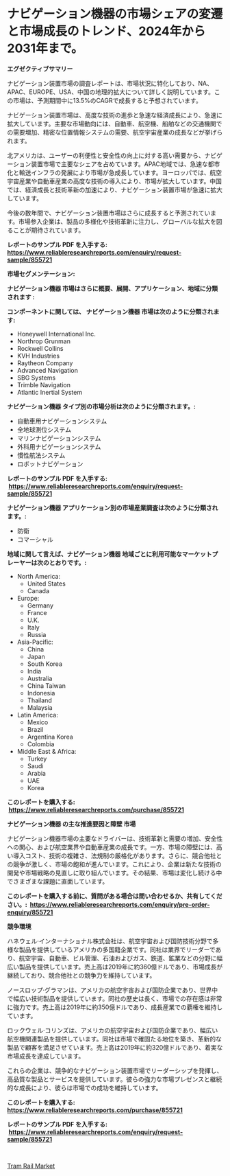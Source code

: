 <p><h1>ナビゲーション機器の市場シェアの変遷と市場成長のトレンド、2024年から2031年まで。</h1></p><p><strong>エグゼクティブサマリー</strong></p>
<p><p>ナビゲーション装置市場の調査レポートは、市場状況に特化しており、NA、APAC、EUROPE、USA、中国の地理的拡大について詳しく説明しています。この市場は、予測期間中に13.5%のCAGRで成長すると予想されています。</p><p>ナビゲーション装置市場は、高度な技術の進歩と急速な経済成長により、急速に拡大しています。主要な市場動向には、自動車、航空機、船舶などの交通機関での需要増加、精密な位置情報システムの需要、航空宇宙産業の成長などが挙げられます。</p><p>北アメリカは、ユーザーの利便性と安全性の向上に対する高い需要から、ナビゲーション装置市場で主要なシェアを占めています。APAC地域では、急速な都市化と輸送インフラの発展により市場が急成長しています。ヨーロッパでは、航空宇宙産業や自動車産業の高度な技術の導入により、市場が拡大しています。中国では、経済成長と技術革新の加速により、ナビゲーション装置市場が急速に拡大しています。</p><p>今後の数年間で、ナビゲーション装置市場はさらに成長すると予測されています。市場参入企業は、製品の多様化や技術革新に注力し、グローバルな拡大を図ることが期待されています。</p></p>
<p><strong>レポートのサンプル PDF を入手する: <a href="https://www.reliableresearchreports.com/enquiry/request-sample/855721">https://www.reliableresearchreports.com/enquiry/request-sample/855721</a></strong></p>
<p><strong>市場セグメンテーション:</strong></p>
<p><strong> ナビゲーション機器 市場はさらに概要、展開、アプリケーション、地域に分類されます :</strong></p>
<p><strong>コンポーネントに関しては、 ナビゲーション機器 市場は次のように分類されます: &nbsp;</strong></p>
<p><ul><li>Honeywell International Inc.</li><li>Northrop Grunman</li><li>Rockwell Collins</li><li>KVH Industries</li><li>Raytheon Company</li><li>Advanced Navigation</li><li>SBG Systems</li><li>Trimble Navigation</li><li>Atlantic Inertial System</li></ul></p>
<p><strong> ナビゲーション機器 タイプ別の市場分析は次のように分類されます。:</strong></p>
<p><ul><li>自動車用ナビゲーションシステム</li><li>全地球測位システム</li><li>マリンナビゲーションシステム</li><li>外科用ナビゲーションシステム</li><li>慣性航法システム</li><li>ロボットナビゲーション</li></ul></p>
<p><strong>レポートのサンプル PDF を入手する: &nbsp;<a href="https://www.reliableresearchreports.com/enquiry/request-sample/855721">https://www.reliableresearchreports.com/enquiry/request-sample/855721</a></strong></p>
<p><strong> ナビゲーション機器 アプリケーション別の市場産業調査は次のように分類されます。:</strong></p>
<p><ul><li>防衛</li><li>コマーシャル</li></ul></p>
<p><strong>地域に関して言えば、ナビゲーション機器 地域ごとに利用可能なマーケットプレーヤーは次のとおりです。:</strong></p>
<p><ul>
    <li>
        North America:
        <ul>
            <li>United States</li>
            <li>Canada</li>
        </ul>
    </li>
    <li>
        Europe:
        <ul>
            <li>Germany</li>
            <li>France</li>
            <li>U.K.</li>
            <li>Italy</li>
            <li>Russia</li>
        </ul>
    </li>
    <li>
        Asia-Pacific:
        <ul>
            <li>China</li>
            <li>Japan</li>
            <li>South Korea</li>
            <li>India</li>
            <li>Australia</li>
            <li>China Taiwan</li>
            <li>Indonesia</li>
            <li>Thailand</li>
            <li>Malaysia</li>
        </ul>
    </li>
    <li>
        Latin America:
        <ul>
            <li>Mexico</li>
            <li>Brazil</li>
            <li>Argentina Korea</li>
            <li>Colombia</li>
        </ul>
    </li>
    <li>
        Middle East & Africa:
        <ul>
            <li>Turkey</li>
            <li>Saudi</li>
            <li>Arabia</li>
            <li>UAE</li>
            <li>Korea</li>
        </ul>
    </li>
    </ul></p>
<p><strong>このレポートを購入する: &nbsp;<a href="https://www.reliableresearchreports.com/purchase/855721">https://www.reliableresearchreports.com/purchase/855721</a></strong></p>
<p><strong>ナビゲーション機器 の主な推進要因と障壁 市場</strong></p>
<p><p>ナビゲーション機器市場の主要なドライバーは、技術革新と需要の増加、安全性への関心、および航空業界や自動車産業の成長です。一方、市場の障壁には、高い導入コスト、技術の複雑さ、法規制の厳格化があります。さらに、競合他社との競争が激しく、市場の飽和が進んでいます。これにより、企業は新たな技術の開発や市場戦略の見直しに取り組んでいます。その結果、市場は変化し続ける中でさまざまな課題に直面しています。</p></p>
<p><strong>このレポートを購入する前に、質問がある場合は問い合わせるか、共有してください。:&nbsp; <a href="https://www.reliableresearchreports.com/enquiry/pre-order-enquiry/855721">https://www.reliableresearchreports.com/enquiry/pre-order-enquiry/855721</a></strong></p>
<p><strong>競争環境</strong></p>
<p><p>ハネウェル·インターナショナル株式会社は、航空宇宙および国防技術分野で多様な製品を提供しているアメリカの多国籍企業です。同社は業界でリーダーであり、航空宇宙、自動車、ビル管理、石油およびガス、鉄道、鉱業などの分野に幅広い製品を提供しています。売上高は2019年に約360億ドルであり、市場成長が継続しており、競合他社との競争力を維持しています。</p><p>ノースロップ·グラマンは、アメリカの航空宇宙および国防企業であり、世界中で幅広い技術製品を提供しています。同社の歴史は長く、市場での存在感は非常に強力です。売上高は2019年に約350億ドルであり、成長産業での覇権を維持しています。</p><p>ロックウェル·コリンズは、アメリカの航空宇宙および国防企業であり、幅広い航空機関連製品を提供しています。同社は市場で確固たる地位を築き、革新的な製品で顧客を満足させています。売上高は2019年に約320億ドルであり、着実な市場成長を達成しています。</p><p>これらの企業は、競争的なナビゲーション装置市場でリーダーシップを発揮し、高品質な製品とサービスを提供しています。彼らの強力な市場プレゼンスと継続的な成長により、彼らは市場での成功を維持しています。</p></p>
<p><strong>このレポートを購入する: &nbsp; <a href="https://www.reliableresearchreports.com/purchase/855721">https://www.reliableresearchreports.com/purchase/855721</a></strong></p>
<p><strong>レポートのサンプル PDF を入手する: &nbsp;<a href="https://www.reliableresearchreports.com/enquiry/request-sample/855721">https://www.reliableresearchreports.com/enquiry/request-sample/855721</a></strong><strong></strong></p>
<p>&nbsp;</p>
<p><p><a href="https://summer-dogwood-3e9.notion.site/Tram-Rail-Market-Growth-Market-Trends-COVID-19-Impact-and-Forecasts-for-period-from-2024-2031-aada00e31a654ea59a46038d523eb5ea">Tram Rail Market</a></p></p>
